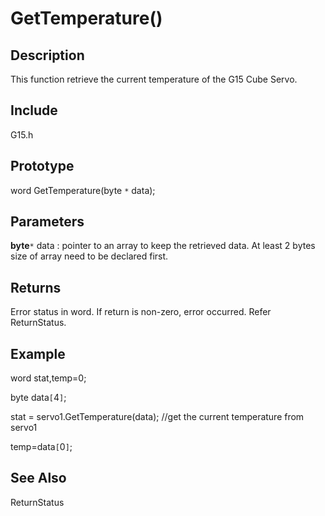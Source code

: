 # GetTemperature() #

## Description ##
This function retrieve the current temperature of the G15 Cube Servo.


## Include ##
G15.h

## Prototype ##
word GetTemperature(byte `*` data);

## Parameters ##
**byte**`*` data : pointer to an array to keep the retrieved data. At least 2 bytes size of array need to be declared first.

## Returns ##
Error status in word. If return is non-zero, error occurred. Refer ReturnStatus.

## Example ##
word stat,temp=0;

byte data`[`4`]`;

stat = servo1.GetTemperature(data);  //get the current temperature from servo1

temp=data`[`0`]`;



## See Also ##


ReturnStatus
